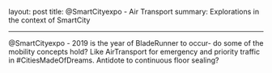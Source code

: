 layout: post
title: @SmartCityexpo - Air Transport
summary: Explorations in the context of SmartCity

---

@SmartCityexpo - 2019 is the year of BladeRunner to occur- do some of the mobility concepts hold? Like AirTransport for emergency and priority traffic in #CitiesMadeOfDreams. Antidote to continuous floor sealing?  